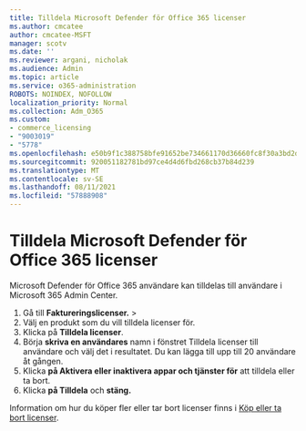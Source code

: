```yaml
---
title: Tilldela Microsoft Defender för Office 365 licenser
ms.author: cmcatee
author: cmcatee-MSFT
manager: scotv
ms.date: ''
ms.reviewer: argani, nicholak
ms.audience: Admin
ms.topic: article
ms.service: o365-administration
ROBOTS: NOINDEX, NOFOLLOW
localization_priority: Normal
ms.collection: Adm_O365
ms.custom:
- commerce_licensing
- "9003019"
- "5778"
ms.openlocfilehash: e50b9f1c388758bfe91652be734661170d36660fc8f30a3bd2d77e189e8bd813
ms.sourcegitcommit: 920051182781bd97ce4d4d6fbd268cb37b84d239
ms.translationtype: MT
ms.contentlocale: sv-SE
ms.lasthandoff: 08/11/2021
ms.locfileid: "57888908"
---
```

# <a name="assign-microsoft-defender-for-office-365-licenses"></a>Tilldela Microsoft Defender för Office 365 licenser

Microsoft Defender för Office 365 användare kan tilldelas till användare i Microsoft 365 Admin Center.

1. Gå till **Faktureringslicenser.**  >  [](https://go.microsoft.com/fwlink/p/?linkid=842264)
2. Välj en produkt som du vill tilldela licenser för.
3. Klicka på **Tilldela licenser**.
4. Börja **skriva en användares**  namn i fönstret Tilldela licenser till användare och välj det i resultatet. Du kan lägga till upp till 20 användare åt gången.
5. Klicka **på Aktivera eller inaktivera appar och tjänster för**  att tilldela eller ta bort.
6. Klicka **på Tilldela** och **stäng.**

Information om hur du köper fler eller tar bort licenser finns i [Köp eller ta bort licenser](https://docs.microsoft.com/microsoft-365/commerce/licenses/buy-licenses#buy-or-remove-licenses-for-your-business-subscription).